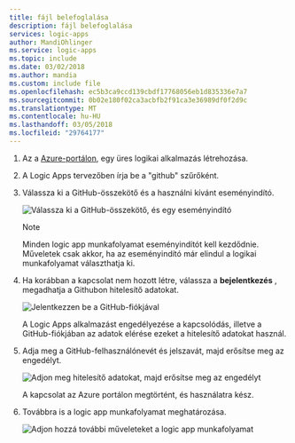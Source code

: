```yaml
---
title: fájl belefoglalása
description: fájl belefoglalása
services: logic-apps
author: MandiOhlinger
ms.service: logic-apps
ms.topic: include
ms.date: 03/02/2018
ms.author: mandia
ms.custom: include file
ms.openlocfilehash: ec5b3ca9ccd139cbdf17768056eb1d835336e7a7
ms.sourcegitcommit: 0b02e180f02ca3acbfb2f91ca3e36989df0f2d9c
ms.translationtype: MT
ms.contentlocale: hu-HU
ms.lasthandoff: 03/05/2018
ms.locfileid: "29764177"
---
```

1. Az a [Azure-portálon](https://portal.azure.com), egy üres logikai alkalmazás létrehozása. 

2. A Logic Apps tervezőben írja be a "github" szűrőként. 

3. Válassza ki a GitHub-összekötő és a használni kívánt eseményindító.

   ![Válassza ki a GitHub-összekötő, és egy eseményindító](./media/connectors-create-api-github/github-connector.png)

   > [!NOTE]
   > Minden logic app munkafolyamat eseményindítót kell kezdődnie. Műveletek csak akkor, ha az eseményindító már elindul a logikai munkafolyamat választhatja ki. 

4. Ha korábban a kapcsolat nem hozott létre, válassza a **bejelentkezés** , megadhatja a Githubon hitelesítő adatokat.  

   ![Jelentkezzen be a GitHub-fiókjával](./media/connectors-create-api-github/github-connector-sign-in-credentials.png)

   A Logic Apps alkalmazást engedélyezése a kapcsolódás, illetve a GitHub-fiókjában az adatok elérése ezeket a hitelesítő adatokat használ. 

5. Adja meg a GitHub-felhasználónevét és jelszavát, majd erősítse meg az engedélyt.

   ![Adjon meg hitelesítő adatokat, majd erősítse meg az engedélyt](./media/connectors-create-api-github/github-connector-authorize.png)   

   A kapcsolat az Azure portálon megtörtént, és használatra kész.

6. Továbbra is a logic app munkafolyamat meghatározása.

   ![Adjon hozzá további műveleteket a logic app munkafolyamat](./media/connectors-create-api-github/github-connector-logic-app.png)

